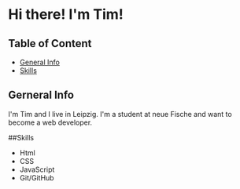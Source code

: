 # Hi there! I'm Tim!  

## Table of Content

* [General Info](#general-info) 
* [Skills](#skills)

## Gerneral Info

I'm Tim and I live in Leipzig.
I'm a student at neue Fische and want to become a web developer.

##Skills

* Html
* CSS
* JavaScript
* Git/GitHub

